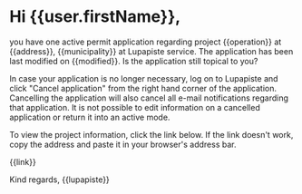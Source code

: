 # Hi {{user.firstName}},

you have one active permit application regarding project  {{operation}} at {{address}}, {{municipality}} at Lupapiste service. The application has been last modified on {{modified}}. Is the application still topical to you?

In case your application is no longer necessary, log on to Lupapiste and click "Cancel application" from the right hand corner of the application. Cancelling the application will also cancel all e-mail notifications regarding that application. It is not possible to edit information on a cancelled application or return it into an active mode.

To view the project information, click the link below. If the link doesn't work, copy the address and paste it in your browser's address bar.

{{link}}

Kind regards,
{{lupapiste}}